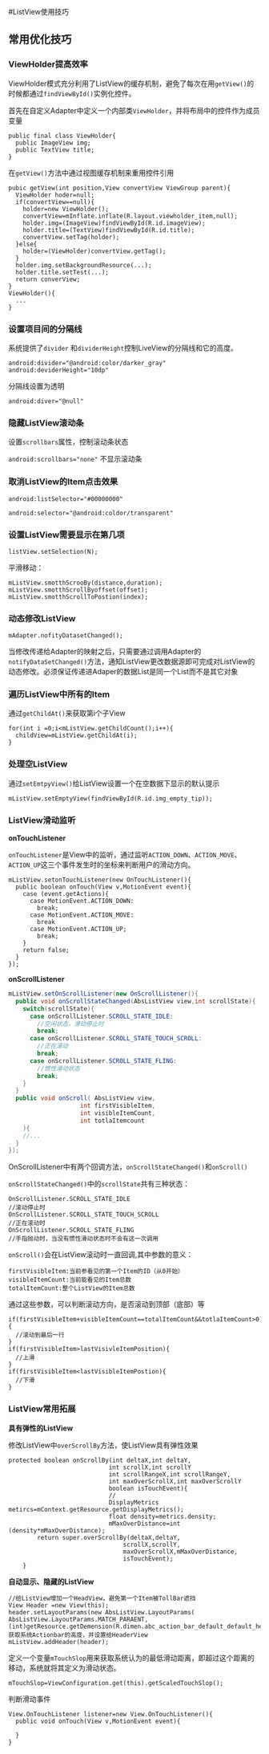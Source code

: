 #ListView使用技巧

## 常用优化技巧

### ViewHolder提高效率

ViewHolder模式充分利用了ListView的缓存机制，避免了每次在用`getView()`的时候都通过`findViewById()`实例化控件。

首先在自定义Adapter中定义一个内部类`ViewHolder`，并将布局中的控件作为成员变量

```
public final class ViewHolder{
  public ImageView img;
  public TextView title;
}
```

在`getView()`方法中通过视图缓存机制来重用控件引用

```
pubic getView(int position,View convertView ViewGroup parent){
  ViewHolder hoder=null;
  if(convertView==null){
    holder=new ViewHolder();
    convertView=mInflate.inflate(R.layout.viewholder_item,null);
    holder.img=(ImageView)findViewById(R.id.imageView);
    holder.title=(TextView)findViewById(R.id.title);
    convertView.setTag(holder);
  }else{
    holder=(ViewHolder)convertView.getTag();
  }
  holder.img.setBackgroundResource(...);
  holder.title.setTest(...);
  return converView;
}
ViewHolder(){
  ...
}
```

### 设置项目间的分隔线

系统提供了`divider` 和`dividerHeight`控制LiveView的分隔线和它的高度。

```
android:divider="@android:color/darker_gray"
android:deviderHeight="10dp"
```

分隔线设置为透明

`android:diver="@null"`

### 隐藏ListView滚动条

设置`scrollbars`属性，控制滚动条状态

`android:scrollbars="none"`  	不显示滚动条

### 取消ListView的Item点击效果

`android:listSelector="#00000000"`

`android:selector="@android:coldor/transparent"`

### 设置ListView需要显示在第几项

`listView.setSelection(N);`

平滑移动：

```
mListView.smotthScrooBy(distance,duration);
mListView.smotthScrollByoffset(offset);
mListView.smotthScrollToPostion(index);
```

### 动态修改ListView

`mAdapter.nofityDatasetChanged();`

当修改传递给Adapter的映射之后，只需要通过调用Adapter的`notifyDataSetChanged()`方法，通知ListView更改数据源即可完成对ListView的动态修改。必须保证传递进Adaper的数据List是同一个List而不是其它对象

### 遍历ListView中所有的Item

通过`getChildAt()`来获取第i个子View

```
for(int i =0;i<mListView.getChildCount();i++){
  childView=mListView.getChildAt(i);
}
```

### 处理空ListView

通过`setEmtpyView()`给ListView设置一个在空数据下显示的默认提示

```
mListView.setEmptyView(findViewById(R.id.img_empty_tip));
```

### ListView滑动监听

**onTouchListener**

`onTouchListener`是View中的监听，通过监听`ACTION_DOWN`、`ACTION_MOVE`、`ACTION_UP`这三个事件发生时的坐标来判断用户的滑动方向。

```
mListView.setonTouchListener(new OnTouchListener(){
  public boolean onTouch(View v,MotionEvent event){
    case (event.getActions){
      case MotionEvent.ACTION_DOWN:
      	break;
      case MotionEvent.ACTION_MOVE:
      	break
      case MotionEvent.ACTION_UP;
      	break;
    }
    return false;
  }
});
```

**onScrollListener**

```java
mListView.setOnScrollListener(new OnScrollListener(){
  public void onScrollStateChanged(AbsListView view,int scrollState){
    switch(scrollState){
      case onScrollListener.SCROLL_STATE_IDLE:
      	//空闲状态，滑动停止时
      	break;
      case onScrollListener.SCROLL_STATE_TOUCH_SCROLL:
      	//正在滚动
      	break;
      case onScrollListener.SCROLL_STATE_FLING:
      	//惯性滑动状态
      	break;
    }
  }
  public void onScroll(	AbsListView view,
  					int firstVisibleItem,
  					int visibleItemCount,
  					int totlaItemcount
  	){
    //...
  }
});
```

OnScrollListener中有两个回调方法，`onScrollStateChanged()`和`onScroll()`

`onScrollStateChanged()`中的`scrollState`共有三种状态：

```
OnScrollListener.SCROLL_STATE_IDLE
//滚动停止时
OnScrollListener.SCROLL_STATE_TOUCH_SCROLL
//正在滚动时
OnScrollListener.SCROLL_STATE_FLING
//手指抛动时，当没有惯性滑动状态时不会有这一次调用
```

`onScroll()`会在ListView滚动时一直回调,其中参数的意义：

```
firstVisibleItem:当前参看见的第一个Item的ID（从0开始）
visibleItemCount:当前能看见的Item总数
totalItemCount:整个ListView的Item总数
```

通过这些参数，可以判断滚动方向，是否滚动到顶部（底部）等

```
if(firstVisibleItem+visibleItemCount==totalItemCount&&totlaItemCount>0){
  //滚动到最后一行
}
if(firstVisibleItem>lastVisivleItemPosition){
  //上滑
}
if(firstVisibleItem<lastVisibleItemPostion){
  //下滑
}
```

### ListView常用拓展

**具有弹性的ListView**

修改ListView中`overScrollBy`方法，使ListView具有弹性效果

```
protected boolean onScrollBy(int deltaX,int deltaY,
							int scrollX,int scrollY
							int scrollRangeX,int scrollRangeY,
							int maxOverScrollX,int maxOverScrollY
							boolean isTouchEvent){
							//
							DisplayMetrics metircs=mContext.getResource.getDisplayMetrics();
							float density=metrics.density;
							mMaxOverDistance=int (density*mMaxOverDistance);
    	return super.overScrollBy(deltaX,deltaY,
    							scrollX,scrollY,
    							maxOverScrollX,mMaxOverDistance,
    							isTouchEvent);                         
	}
```

**自动显示、隐藏的ListView**

```
//给ListView增加一个HeadView，避免第一个Item被TollBar遮挡
View Header =new View(this);
header.setLayoutParams(new AbsListView.LayoutParams(
AbsListView.LayoutParams.MATCH_PARAENT,(int)getResource.getDemension(R.dimen.abc_action_bar_default_default_height_material)));//获取系统Actionbar的高度，并设置给HeaderView
mListView.addHeader(header);
```

定义一个变量`mTouchSlop`用来获取系统认为的最低滑动距离，即超过这个距离的移动，系统就将其定义为滑动状态。

```
mTouchSlop=ViewConfiguration.get(this).getScaledTouchSlop();
```

判断滑动事件

```
View.OnTouchListener listener=new View.OnTouchListener(){
  public void onTouch(View v,MotionEvent event){
    
  }
}
```

